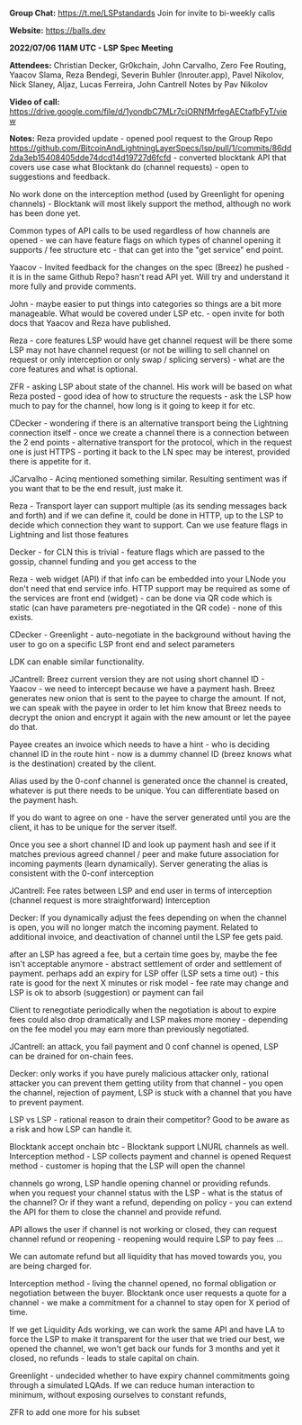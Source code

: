 **Group Chat:** https://t.me/LSPstandards
Join for invite to bi-weekly calls

**Website:** https://balls.dev

**2022/07/06 11AM UTC - LSP Spec Meeting**

**Attendees:** 
Christian Decker, Gr0kchain, John Carvalho, Zero Fee Routing, Yaacov Slama, Reza Bendegi, Severin Buhler (lnrouter.app), Pavel Nikolov, Nick Slaney, Aljaz, Lucas Ferreira, John Cantrell
Notes by Pav Nikolov

**Video of call:** 
https://drive.google.com/file/d/1yondbC7MLr7ciORNfMrfegAECtafbFyT/view

**Notes:**
Reza provided update - opened pool request to the Group Repo https://github.com/BitcoinAndLightningLayerSpecs/lsp/pull/1/commits/86dd2da3eb15408405dde74dcd14d19727d6fcfd - converted blocktank API that covers use case what Blocktank do (channel requests) - open to suggestions and feedback.

No work done on the interception method (used by Greenlight for opening channels) - Blocktank will most likely support the method, although no work has been done yet. 

Common types of API calls to be used regardless of how channels are opened - we can have feature flags on which types of channel opening it supports / fee structure etc - that can get into the "get service" end point.

Yaacov - Invited feedback for the changes on the spec (Breez) he pushed - it is in the same Github Repo? hasn't read API yet. Will try and understand it more fully and provide comments. 

John - maybe easier to put things into categories so things are a bit more manageable. What would be covered under LSP etc. - open invite for both docs that Yaacov and Reza have published. 

Reza - core features LSP would have 
get channel request will be there
some LSP may not have channel request (or not be willing to sell channel on request or only interception or only swap / splicing servers) - what are the core features and what is optional.

ZFR - asking LSP about state of the channel. His work will be based on what Reza posted - good idea of how to structure the requests - ask the LSP how much to pay for the channel, how long is it going to keep it for etc. 

CDecker - wondering if there is an alternative transport being the Lightning connection itself - once we create a channel there is a connection between the 2 end points - alternative transport for the protocol, which in the request one is just HTTPS - porting it back to the LN spec may be interest, provided there is appetite for it. 

JCarvalho - Acinq mentioned something similar. Resulting sentiment was if you want that to be the end result, just make it. 

Reza - Transport layer can support multiple (as its sending messages back and forth) and if we can define it, could be done in HTTP, up to the LSP to decide which connection they want to support. Can we use feature flags in Lightning and list those features

Decker - for CLN this is trivial - feature flags which are passed to the gossip, channel funding and you get access to the 

Reza - web widget (API) if that info can be embedded into your LNode you don't need that end service info. 
HTTP support may be required as some of the services are front end (widget) - can be done via QR code which is static (can have parameters pre-negotiated in the QR code) - none of this exists. 

CDecker - Greenlight - auto-negotiate in the background without having the user to go on a specific LSP front end and select parameters 

LDK can enable similar functionality.

JCantrell: 
Breez current version they are not using short channel ID - Yaacov - we need to intercept because we have a payment hash. Breez generates new onion that is sent to the payee to charge the amount. If not, we can speak with the payee in order to let him know that Breez needs to decrypt the onion and encrypt it again with the new amount or let the payee do that.

Payee creates an invoice which needs to have a hint - who is deciding channel ID in the route hint - now is a dummy channel ID (breez knows what is the destination) created by the client.

Alias used by the 0-conf channel is generated once the channel is created, whatever is put there needs to be unique. You can differentiate based on the payment hash. 

If you do want to agree on one - have the server generated until you are the client, it has to be unique for the server itself. 

Once you see a short channel ID and look up payment hash and see if it matches previous agreed channel / peer and make future association for incoming payments (learn dynamically). Server generating the alias is consistent with the 0-conf interception 

JCantrell:
Fee rates between LSP and end user in terms of interception (channel request is more straightforward) Interception 

Decker: If you dynamically adjust the fees depending on when the channel is open, you will no longer match the incoming payment. 
Related to additional invoice, and deactivation of channel until the LSP fee gets paid.

after an LSP has agreed a fee, but a certain time goes by, maybe the fee isn't acceptable anymore - abstract settlement of order and settlement of payment.
perhaps add an expiry for LSP offer (LSP sets a time out) - this rate is good for the next X minutes 
or risk model - fee rate may change and LSP is ok to absorb (suggestion)
or payment can fail 

Client to renegotiate periodically when the negotiation is about to expire 
fees could also drop dramatically and LSP makes more money - depending on the fee model you may earn more than previously negotiated. 

JCantrell: an attack, you fail payment and 0 conf channel is opened, LSP can be drained for on-chain fees. 

Decker: only works if you have purely malicious attacker only, rational attacker you can prevent them getting utility from that channel - you open the channel, rejection of payment, LSP is stuck with a channel that you have to prevent payment. 

LSP vs LSP - rational reason to drain their competitor? Good to be aware as a risk and how LSP can handle it.

Blocktank accept onchain btc - Blocktank support LNURL channels as well. 
Interception method - LSP collects payment and channel is opened
Request method - customer is hoping that the LSP will open the channel 

channels go wrong, LSP handle opening channel or providing refunds. 
when you request your channel status with the LSP - what is the status of the channel? Or if they want a refund, depending on policy - you can extend the API for them to close the channel and provide refund. 

API allows the user if channel is not working or closed, they can request channel refund or reopening - reopening would require LSP to pay fees ... 

We can automate refund but all liquidity that has moved towards you, you are being charged for. 

Interception method - living the channel opened, no formal obligation or negotiation between the buyer. 
Blocktank once user requests a quote for a channel - we make a commitment for a channel to stay open for X period of time. 

If we get Liquidity Ads working, we can work the same API and have LA to force the LSP to make it transparent for the user that we tried our best, we opened the channel, we won't get back our funds for 3 months and yet it closed, no refunds - leads to stale capital on chain. 

Greenlight - undecided whether to have expiry channel commitments going through a simulated LQAds. If we can reduce human interaction to minimum, without exposing ourselves to constant refunds, 

ZFR to add one more for his subset
